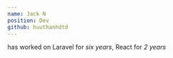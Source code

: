 ```yaml
---
name: Jack N
position: Dev
github: huuthanhdtd
---
```

has worked on Laravel for *six years*, React for *2 years*